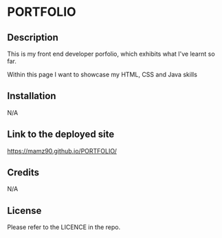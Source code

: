 # PORTFOLIO

## Description

This is my front end developer porfolio, which exhibits what I've learnt so far.

Within this page I want to showcase my HTML, CSS and Java skills


## Installation

N/A

## Link to the deployed site

https://mamz90.github.io/PORTFOLIO/

## Credits

N/A 

## License

Please refer to the LICENCE in the repo.



